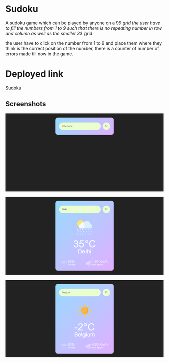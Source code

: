 
# Sudoku

A sudoku game which can be played by anyone on a 9*9 grid the user have to fill the numbers from 1 to 9 such that there is no repeating number in row and column as well as the smaller 3*3 grid.

the user have to click on the number from 1 to 9 and place them where they think is the correct position of the number, there is a counter of number of errors made till now in the game.





# Deployed link

[Sudoku](https://flashingcards.github.io/Sudoku/)
 


## Screenshots

![App Screenshot](https://github.com/flashingCards/weatherApp/blob/main/screenshot/Screenshot01.png)

![App Screenshot](https://github.com/flashingCards/weatherApp/blob/main/screenshot/Screenshot02.png)

![App Screenshot](https://github.com/flashingCards/weatherApp/blob/main/screenshot/Screenshot03.png)


